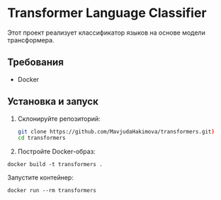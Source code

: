 # Transformer Language Classifier

Этот проект реализует классификатор языков на основе модели трансформера.

## Требования

- Docker

## Установка и запуск

1. Склонируйте репозиторий:

   ```bash
   git clone https://github.com/MavjudaHakimova/transformers.git)
   cd transformers

2. Постройте Docker-образ:
```
docker build -t transformers .
```
Запустите контейнер:
```
docker run --rm transformers
```
